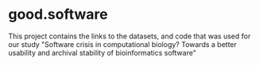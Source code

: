 # good.software
This project contains the links to the datasets, and code that was used for our study "Software crisis in computational biology?  Towards a better usability and archival stability of bioinformatics software"
